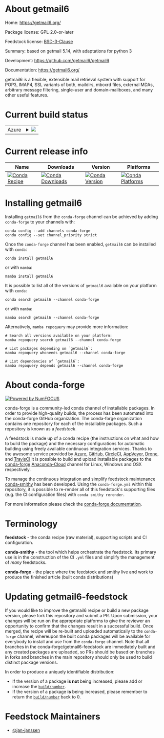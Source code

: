 About getmail6
==============

Home: https://getmail6.org/

Package license: GPL-2.0-or-later

Feedstock license: [BSD-3-Clause](https://github.com/conda-forge/getmail6-feedstock/blob/main/LICENSE.txt)

Summary: based on getmail 5.14, with adaptations for python 3

Development: https://github.com/getmail6/getmail6

Documentation: https://getmail6.org/

getmail6 is a flexible, extensible mail retrieval system with support
for POP3, IMAP4, SSL variants of both, maildirs, mboxrd files,
external MDAs, arbitrary message filtering, single-user and
domain-mailboxes, and many other useful features.


Current build status
====================


<table>
    
  <tr>
    <td>Azure</td>
    <td>
      <details>
        <summary>
          <a href="https://dev.azure.com/conda-forge/feedstock-builds/_build/latest?definitionId=16926&branchName=main">
            <img src="https://dev.azure.com/conda-forge/feedstock-builds/_apis/build/status/getmail6-feedstock?branchName=main">
          </a>
        </summary>
        <table>
          <thead><tr><th>Variant</th><th>Status</th></tr></thead>
          <tbody><tr>
              <td>linux_64_python3.10.____cpython</td>
              <td>
                <a href="https://dev.azure.com/conda-forge/feedstock-builds/_build/latest?definitionId=16926&branchName=main">
                  <img src="https://dev.azure.com/conda-forge/feedstock-builds/_apis/build/status/getmail6-feedstock?branchName=main&jobName=linux&configuration=linux_64_python3.10.____cpython" alt="variant">
                </a>
              </td>
            </tr><tr>
              <td>linux_64_python3.11.____cpython</td>
              <td>
                <a href="https://dev.azure.com/conda-forge/feedstock-builds/_build/latest?definitionId=16926&branchName=main">
                  <img src="https://dev.azure.com/conda-forge/feedstock-builds/_apis/build/status/getmail6-feedstock?branchName=main&jobName=linux&configuration=linux_64_python3.11.____cpython" alt="variant">
                </a>
              </td>
            </tr><tr>
              <td>linux_64_python3.8.____73_pypy</td>
              <td>
                <a href="https://dev.azure.com/conda-forge/feedstock-builds/_build/latest?definitionId=16926&branchName=main">
                  <img src="https://dev.azure.com/conda-forge/feedstock-builds/_apis/build/status/getmail6-feedstock?branchName=main&jobName=linux&configuration=linux_64_python3.8.____73_pypy" alt="variant">
                </a>
              </td>
            </tr><tr>
              <td>linux_64_python3.8.____cpython</td>
              <td>
                <a href="https://dev.azure.com/conda-forge/feedstock-builds/_build/latest?definitionId=16926&branchName=main">
                  <img src="https://dev.azure.com/conda-forge/feedstock-builds/_apis/build/status/getmail6-feedstock?branchName=main&jobName=linux&configuration=linux_64_python3.8.____cpython" alt="variant">
                </a>
              </td>
            </tr><tr>
              <td>linux_64_python3.9.____73_pypy</td>
              <td>
                <a href="https://dev.azure.com/conda-forge/feedstock-builds/_build/latest?definitionId=16926&branchName=main">
                  <img src="https://dev.azure.com/conda-forge/feedstock-builds/_apis/build/status/getmail6-feedstock?branchName=main&jobName=linux&configuration=linux_64_python3.9.____73_pypy" alt="variant">
                </a>
              </td>
            </tr><tr>
              <td>linux_64_python3.9.____cpython</td>
              <td>
                <a href="https://dev.azure.com/conda-forge/feedstock-builds/_build/latest?definitionId=16926&branchName=main">
                  <img src="https://dev.azure.com/conda-forge/feedstock-builds/_apis/build/status/getmail6-feedstock?branchName=main&jobName=linux&configuration=linux_64_python3.9.____cpython" alt="variant">
                </a>
              </td>
            </tr><tr>
              <td>osx_64_python3.10.____cpython</td>
              <td>
                <a href="https://dev.azure.com/conda-forge/feedstock-builds/_build/latest?definitionId=16926&branchName=main">
                  <img src="https://dev.azure.com/conda-forge/feedstock-builds/_apis/build/status/getmail6-feedstock?branchName=main&jobName=osx&configuration=osx_64_python3.10.____cpython" alt="variant">
                </a>
              </td>
            </tr><tr>
              <td>osx_64_python3.11.____cpython</td>
              <td>
                <a href="https://dev.azure.com/conda-forge/feedstock-builds/_build/latest?definitionId=16926&branchName=main">
                  <img src="https://dev.azure.com/conda-forge/feedstock-builds/_apis/build/status/getmail6-feedstock?branchName=main&jobName=osx&configuration=osx_64_python3.11.____cpython" alt="variant">
                </a>
              </td>
            </tr><tr>
              <td>osx_64_python3.8.____73_pypy</td>
              <td>
                <a href="https://dev.azure.com/conda-forge/feedstock-builds/_build/latest?definitionId=16926&branchName=main">
                  <img src="https://dev.azure.com/conda-forge/feedstock-builds/_apis/build/status/getmail6-feedstock?branchName=main&jobName=osx&configuration=osx_64_python3.8.____73_pypy" alt="variant">
                </a>
              </td>
            </tr><tr>
              <td>osx_64_python3.8.____cpython</td>
              <td>
                <a href="https://dev.azure.com/conda-forge/feedstock-builds/_build/latest?definitionId=16926&branchName=main">
                  <img src="https://dev.azure.com/conda-forge/feedstock-builds/_apis/build/status/getmail6-feedstock?branchName=main&jobName=osx&configuration=osx_64_python3.8.____cpython" alt="variant">
                </a>
              </td>
            </tr><tr>
              <td>osx_64_python3.9.____73_pypy</td>
              <td>
                <a href="https://dev.azure.com/conda-forge/feedstock-builds/_build/latest?definitionId=16926&branchName=main">
                  <img src="https://dev.azure.com/conda-forge/feedstock-builds/_apis/build/status/getmail6-feedstock?branchName=main&jobName=osx&configuration=osx_64_python3.9.____73_pypy" alt="variant">
                </a>
              </td>
            </tr><tr>
              <td>osx_64_python3.9.____cpython</td>
              <td>
                <a href="https://dev.azure.com/conda-forge/feedstock-builds/_build/latest?definitionId=16926&branchName=main">
                  <img src="https://dev.azure.com/conda-forge/feedstock-builds/_apis/build/status/getmail6-feedstock?branchName=main&jobName=osx&configuration=osx_64_python3.9.____cpython" alt="variant">
                </a>
              </td>
            </tr>
          </tbody>
        </table>
      </details>
    </td>
  </tr>
</table>

Current release info
====================

| Name | Downloads | Version | Platforms |
| --- | --- | --- | --- |
| [![Conda Recipe](https://img.shields.io/badge/recipe-getmail6-green.svg)](https://anaconda.org/conda-forge/getmail6) | [![Conda Downloads](https://img.shields.io/conda/dn/conda-forge/getmail6.svg)](https://anaconda.org/conda-forge/getmail6) | [![Conda Version](https://img.shields.io/conda/vn/conda-forge/getmail6.svg)](https://anaconda.org/conda-forge/getmail6) | [![Conda Platforms](https://img.shields.io/conda/pn/conda-forge/getmail6.svg)](https://anaconda.org/conda-forge/getmail6) |

Installing getmail6
===================

Installing `getmail6` from the `conda-forge` channel can be achieved by adding `conda-forge` to your channels with:

```
conda config --add channels conda-forge
conda config --set channel_priority strict
```

Once the `conda-forge` channel has been enabled, `getmail6` can be installed with `conda`:

```
conda install getmail6
```

or with `mamba`:

```
mamba install getmail6
```

It is possible to list all of the versions of `getmail6` available on your platform with `conda`:

```
conda search getmail6 --channel conda-forge
```

or with `mamba`:

```
mamba search getmail6 --channel conda-forge
```

Alternatively, `mamba repoquery` may provide more information:

```
# Search all versions available on your platform:
mamba repoquery search getmail6 --channel conda-forge

# List packages depending on `getmail6`:
mamba repoquery whoneeds getmail6 --channel conda-forge

# List dependencies of `getmail6`:
mamba repoquery depends getmail6 --channel conda-forge
```


About conda-forge
=================

[![Powered by
NumFOCUS](https://img.shields.io/badge/powered%20by-NumFOCUS-orange.svg?style=flat&colorA=E1523D&colorB=007D8A)](https://numfocus.org)

conda-forge is a community-led conda channel of installable packages.
In order to provide high-quality builds, the process has been automated into the
conda-forge GitHub organization. The conda-forge organization contains one repository
for each of the installable packages. Such a repository is known as a *feedstock*.

A feedstock is made up of a conda recipe (the instructions on what and how to build
the package) and the necessary configurations for automatic building using freely
available continuous integration services. Thanks to the awesome service provided by
[Azure](https://azure.microsoft.com/en-us/services/devops/), [GitHub](https://github.com/),
[CircleCI](https://circleci.com/), [AppVeyor](https://www.appveyor.com/),
[Drone](https://cloud.drone.io/welcome), and [TravisCI](https://travis-ci.com/)
it is possible to build and upload installable packages to the
[conda-forge](https://anaconda.org/conda-forge) [Anaconda-Cloud](https://anaconda.org/)
channel for Linux, Windows and OSX respectively.

To manage the continuous integration and simplify feedstock maintenance
[conda-smithy](https://github.com/conda-forge/conda-smithy) has been developed.
Using the ``conda-forge.yml`` within this repository, it is possible to re-render all of
this feedstock's supporting files (e.g. the CI configuration files) with ``conda smithy rerender``.

For more information please check the [conda-forge documentation](https://conda-forge.org/docs/).

Terminology
===========

**feedstock** - the conda recipe (raw material), supporting scripts and CI configuration.

**conda-smithy** - the tool which helps orchestrate the feedstock.
                   Its primary use is in the construction of the CI ``.yml`` files
                   and simplify the management of *many* feedstocks.

**conda-forge** - the place where the feedstock and smithy live and work to
                  produce the finished article (built conda distributions)


Updating getmail6-feedstock
===========================

If you would like to improve the getmail6 recipe or build a new
package version, please fork this repository and submit a PR. Upon submission,
your changes will be run on the appropriate platforms to give the reviewer an
opportunity to confirm that the changes result in a successful build. Once
merged, the recipe will be re-built and uploaded automatically to the
`conda-forge` channel, whereupon the built conda packages will be available for
everybody to install and use from the `conda-forge` channel.
Note that all branches in the conda-forge/getmail6-feedstock are
immediately built and any created packages are uploaded, so PRs should be based
on branches in forks and branches in the main repository should only be used to
build distinct package versions.

In order to produce a uniquely identifiable distribution:
 * If the version of a package **is not** being increased, please add or increase
   the [``build/number``](https://docs.conda.io/projects/conda-build/en/latest/resources/define-metadata.html#build-number-and-string).
 * If the version of a package **is** being increased, please remember to return
   the [``build/number``](https://docs.conda.io/projects/conda-build/en/latest/resources/define-metadata.html#build-number-and-string)
   back to 0.

Feedstock Maintainers
=====================

* [@jan-janssen](https://github.com/jan-janssen/)

